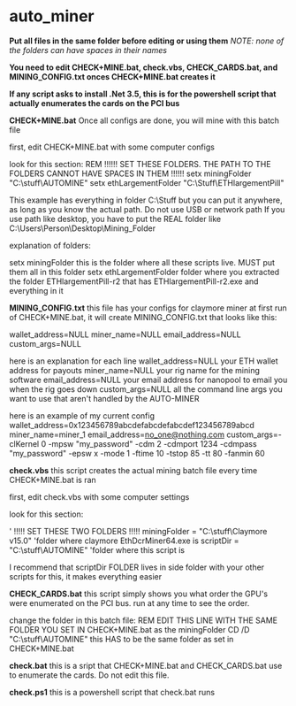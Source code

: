 # auto_miner

**Put all files in the same folder before editing or using them**
_NOTE: none of the folders can have spaces in their names_

**You need to edit CHECK+MINE.bat, check.vbs, CHECK_CARDS.bat, and MINING_CONFIG.txt onces CHECK+MINE.bat creates it**

**If any script asks to install .Net 3.5, this is for the powershell script that actually enumerates the cards on the PCI bus**

**CHECK+MINE.bat**
Once all configs are done, you will mine with this batch file

first, edit CHECK+MINE.bat with some computer configs

look for this section:
REM !!!!!! SET THESE FOLDERS. THE PATH TO THE FOLDERS CANNOT HAVE SPACES IN THEM  !!!!!!
setx miningFolder "C:\stuff\AUTOMINE"
setx ethLargementFolder "C:\Stuff\ETHlargementPill"

This example has everything in folder C:\Stuff but you can put it anywhere, as long as you know the actual path.
Do not use USB or network path
If you use path like desktop, you have to put the REAL folder like
C:\Users\Person\Desktop\Mining_Folder

explanation of folders:

setx miningFolder this is the folder where all these scripts live. MUST put them all in this folder
setx ethLargementFolder folder where you extracted the folder ETHlargementPill-r2 that has ETHlargementPill-r2.exe and everything in it


**MINING_CONFIG.txt**
this file has your configs for claymore miner
at first run of CHECK+MINE.bat, it will create MINING_CONFIG.txt that looks like this:

wallet_address=NULL
miner_name=NULL
email_address=NULL
custom_args=NULL

here is an explanation for each line
wallet_address=NULL  your ETH wallet address for payouts
miner_name=NULL   your rig name for the mining software
email_address=NULL    your email address for nanopool to email you when the rig goes down
custom_args=NULL    all the command line args you want to use that aren't handled by the AUTO-MINER

here is an example of my current config
wallet_address=0x123456789abcdefabcdefabcdef123456789abcd
miner_name=miner_1
email_address=no_one@nothing.com
custom_args=-clKernel 0 -mpsw "my_password" -cdm 2 -cdmport 1234 -cdmpass "my_password" -epsw x -mode 1 -ftime 10 -tstop 85 -tt 80 -fanmin 60

**check.vbs**
this script creates the actual mining batch file every time CHECK+MINE.bat is ran

first, edit check.vbs with some computer settings

look for this section:

' !!!!! SET THESE TWO FOLDERS !!!!!
miningFolder = "C:\stuff\Claymore v15.0"     'folder where claymore EthDcrMiner64.exe is
scriptDir = "C:\stuff\AUTOMINE"              'folder where this script is

I recommend that scriptDir FOLDER lives in side folder with your other scripts for this, it makes everything easier

**CHECK_CARDS.bat**
this script simply shows you what order the GPU's were enumerated on the PCI bus. run at any time to see the order.

change the folder in this batch file:
REM EDIT THIS LINE WITH THE SAME FOLDER YOU SET IN CHECK+MINE.bat as the miningFolder
CD /D "C:\stuff\AUTOMINE"
this HAS to be the same folder as set in CHECK+MINE.bat

**check.bat**
this is a sript that CHECK+MINE.bat and CHECK_CARDS.bat use to enumerate the cards. Do not edit this file.

**check.ps1**
this is a powershell script that check.bat runs





